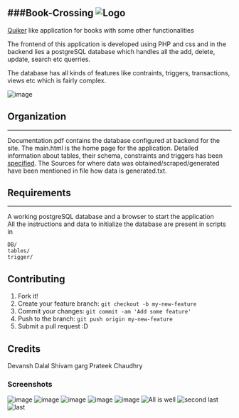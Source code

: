 ###Book-Crossing
![Logo](https://cloud.githubusercontent.com/assets/5080310/13220998/186aac70-d99f-11e5-9527-6a8c97793f69.png)
---------------

[Quiker](http://www.quikr.com/) like application for books with some other functionalities 

The frontend of this application is developed using PHP and css and in the backend lies a postgreSQL database which handles all the add, delete, update, search etc querries.

The database has all kinds of features like contraints, triggers, transactions, views etc which is fairly complex.

![image](https://cloud.githubusercontent.com/assets/5080310/13220988/180eb1f4-d99f-11e5-8df1-61842cdf7b00.png)

## Organization
--------------
Documentation.pdf contains the database configured at backend for the site.
The main.html is the home page for the application. 
Detailed information about tables, their schema, constraints and triggers has been [specified](https://github.com/devanshdalal/Book-Crossing/blob/master/Documentation.pdf). 
The Sources for where data was obtained/scraped/generated have been mentioned in file how data is generated.txt.


## Requirements
--------------
A working postgreSQL database and a browser to start the application   
All the instructions and data to initialize the database are present in scripts in 
```
DB/ 
tables/
trigger/
```

## Contributing

1. Fork it!
2. Create your feature branch: `git checkout -b my-new-feature`
3. Commit your changes: `git commit -am 'Add some feature'`
4. Push to the branch: `git push origin my-new-feature`
5. Submit a pull request :D

<!-- ## History

TODO: Write history -->


## Credits

Devansh Dalal
Shivam garg
Prateek Chaudhry

### Screenshots

![image](https://cloud.githubusercontent.com/assets/5080310/13220991/1817ef62-d99f-11e5-9c65-443679e32666.png)
![image](https://cloud.githubusercontent.com/assets/5080310/13220989/1814a5d2-d99f-11e5-8a70-5ad338fe5158.png)
![image](https://cloud.githubusercontent.com/assets/5080310/13220992/181c45a8-d99f-11e5-9a7d-c2e6cc747821.png)
![image](https://cloud.githubusercontent.com/assets/5080310/13220994/18465dca-d99f-11e5-929e-2ffa0b58cced.png)
![image](https://cloud.githubusercontent.com/assets/5080310/13220996/184a7824-d99f-11e5-9573-373f3acb5310.png)
![All is well](https://cloud.githubusercontent.com/assets/5080310/13220997/184fe98a-d99f-11e5-938a-b919f886398c.png)
![second last](https://cloud.githubusercontent.com/assets/5080310/13220993/183b589e-d99f-11e5-8fcf-d33a538fbc26.png)
![last](https://cloud.githubusercontent.com/assets/5080310/13220995/184722f0-d99f-11e5-9452-c8185ac91e38.png)